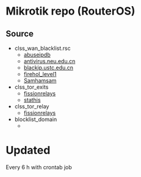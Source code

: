 # Mikrotik repo (RouterOS)

## Source
- clss_wan_blacklist.rsc
  - [abuseipdb](https://abuseipdb.com)
  - [antivirus.neu.edu.cn](http://antivirus.neu.edu.cn/ssh/lists/neu.txt)
  - [blackip.ustc.edu.cn](https://blackip.ustc.edu.cn/list.php?txt)
  - [firehol_level1](https://iplists.firehol.org/files/firehol_level1.netset)
  - [Samhamsam](https://github.com/Samhamsam/blocklist_mikrotik)
- clss_tor_exits
  - [fissionrelays](https://lists.fissionrelays.net/tor/exits-ipv4.txt)
  - [stathis](https://raw.githubusercontent.com/stathis/ros-tor-exits/master/tor-exits.rsc)
- clss_tor_relay
  - [fissionrelays](https://lists.fissionrelays.net/tor/relays-ipv4.txt)
- blocklist_domain
  - []()

# Updated
Every 6 h with crontab job
